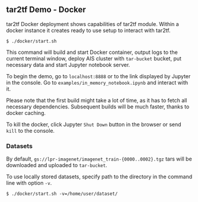 ## tar2tf Demo - Docker

tar2tf Docker deployment shows capabilities of tar2tf module.
Within a docker instance it creates ready to use setup to interact with tar2tf.

```console
$ ./docker/start.sh
```

This command will build and start Docker container, output logs to the current terminal window, deploy AIS cluster with
`tar-bucket` bucket, put necessary data and start Jupyter notebook server.  

To begin the demo, go to `localhost:8888` or to the link displayed by Jupyter in the console.
Go to `examples/in_memory_notebook.ipynb` and interact with it.

Please note that the first build might take a lot of time, as it has to fetch all necessary dependencies.
Subsequent builds will be much faster, thanks to docker caching.

To kill the docker, click Jupyter `Shut Down` button in the browser or send `kill` to the console.

### Datasets

By default, `gs://lpr-imagenet/imagenet_train-{0000..0002}.tgz` tars will be downloaded and uploaded to `tar-bucket`.

To use locally stored datasets, specify path to the directory in the command line with option `-v`.

```console
$ ./docker/start.sh -v=/home/user/dataset/
```